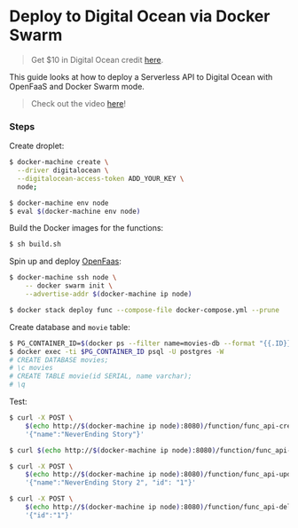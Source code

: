 # Deploy to Digital Ocean via Docker Swarm

> Get $10 in Digital Ocean credit [here](https://m.do.co/c/d8f211a4b4c2).

This guide looks at how to deploy a Serverless API to Digital Ocean with OpenFaaS and Docker Swarm mode.

> Check out the video [here](https://youtu.be/kSZXPH_f-kE)!

### Steps

Create droplet:

```sh
$ docker-machine create \
  --driver digitalocean \
  --digitalocean-access-token ADD_YOUR_KEY \
  node;

$ docker-machine env node
$ eval $(docker-machine env node)
```

Build the Docker images for the functions:

```sh
$ sh build.sh
```

Spin up and deploy [OpenFaas](https://www.openfaas.com/):

```sh
$ docker-machine ssh node \
    -- docker swarm init \
    --advertise-addr $(docker-machine ip node)

$ docker stack deploy func --compose-file docker-compose.yml --prune
```

Create database and `movie` table:

```sh
$ PG_CONTAINER_ID=$(docker ps --filter name=movies-db --format "{{.ID}}")
$ docker exec -ti $PG_CONTAINER_ID psql -U postgres -W
# CREATE DATABASE movies;
# \c movies
# CREATE TABLE movie(id SERIAL, name varchar);
# \q
```

Test:

```sh
$ curl -X POST \
    $(echo http://$(docker-machine ip node):8080)/function/func_api-create -d \
    '{"name":"NeverEnding Story"}'

$ curl $(echo http://$(docker-machine ip node):8080)/function/func_api-read

$ curl -X POST \
    $(echo http://$(docker-machine ip node):8080)/function/func_api-update -d \
    '{"name":"NeverEnding Story 2", "id": "1"}'

$ curl -X POST \
    $(echo http://$(docker-machine ip node):8080)/function/func_api-delete -d \
    '{"id":"1"}'
```
